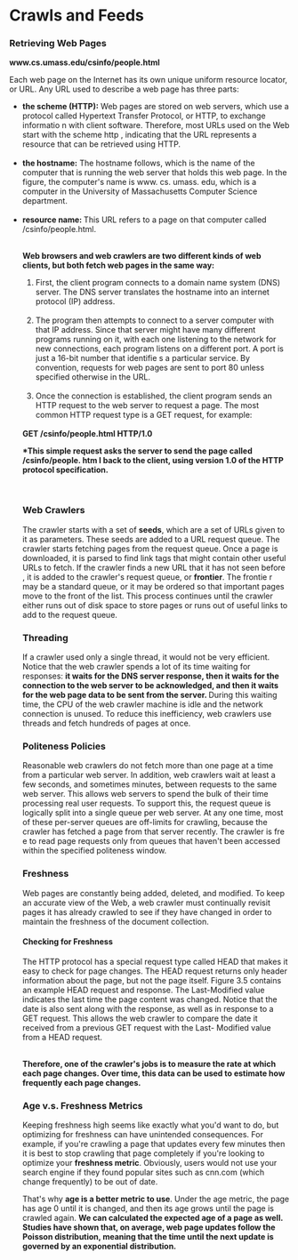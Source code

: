 <h1>Crawls and Feeds</h1>

<h3>Retrieving Web Pages</h3>
<p><strong>www.cs.umass.edu/csinfo/people.html</strong></p>

<p>Each web page on the Internet has its own unique uniform resource locator, or
URL. Any URL used to describe a web page has three parts:</p>
<ul>
<li><strong>the scheme (HTTP):</strong> Web pages are stored on web servers,
which use a protocol called Hypertext Transfer Protocol, or HTTP, to exchange
informatio n with client software. Therefore, most URLs used on the Web start
with the scheme http , indicating that the URL represents a resource that can
be retrieved using HTTP. </li>
<br>
<li><strong>the hostname:</strong> The hostname follows, which is the name of the computer that is running the web server that holds this web page. In the figure, the
computer's name is www. cs. umass. edu, which is a computer in the University of
Massachusetts Computer Science department. </li>
<br>
<li><strong>resource name: </strong>This URL refers to a page on that
computer called /csinfo/people.html.</li>

<br>


<strong>Web browsers and web crawlers are two different kinds of web clients, but both
fetch web pages in the same way:</strong>


<ol>
<li>First, the client program connects to a domain
name system (DNS) server. The DNS server translates the hostname into an internet protocol (IP) address.</li>

<br>

<li>The program then attempts to
connect to a server computer with that IP address. Since that server might have
many different programs running on it, with each one listening to the network for
new connections, each program listens on a different port. A port is just a 16-bit
number that identifie s a particular service. By convention, requests for web pages
are sent to port 80 unless specified otherwise in the URL. </li>

<br>

<li>Once the connection is established, the client program sends an HTTP request to the web server to request a page. The most common HTTP request type
is a GET request, for example: </li>

<br>
</ol>
<strong>GET /csinfo/people.html HTTP/1.0 </strong>


<strong>*This simple request asks the server to send the page called /csinfo/people. htm l
back to the client, using version 1.0 of the HTTP protocol specification. </strong>

<br>

<h3>Web Crawlers</h3>
<p>The crawler starts with a set of <strong>seeds</strong>, which are a set of URLs given to it as
parameters. These seeds are added to a URL request queue. The crawler starts
fetching pages from the request queue. Once a page is downloaded, it is parsed
to find link tags that might contain other useful URLs to fetch. If the crawler
finds a new URL that it has not seen before , it is added to the crawler's request
queue, or <strong>frontier</strong>. The frontie r may be a standard queue, or it may be ordered so
that important pages move to the front of the list. This process continues until
the crawler either runs out of disk space to store pages or runs out of useful links
to add to the request queue. </p>

<h3>Threading</h3>
<p>If a crawler used only a single thread, it would not be very efficient. Notice
that the web crawler spends a lot of its time waiting for responses: <strong>it waits for
the DNS server response, then it waits for the connection to the web server to
be acknowledged, and then it waits for the web page data to be sent from the
server. </strong>During this waiting time, the CPU of the web crawler machine is idle and
the network connection is unused. To reduce this inefficiency, web crawlers use
threads and fetch hundreds of pages at once.</p>

<h3>Politeness Policies</h3>
<p>Reasonable web
crawlers do not fetch more than one page at a time from a particular web server.
In addition, web crawlers wait at least a few seconds, and sometimes minutes, between requests to the same web server. This allows web servers to spend the bulk
of their time processing real user requests. To support this, the request queue is
logically split into a single queue per web server. At any one time, most of these
per-server queues are off-limits for crawling, because the crawler has fetched a
page from that server recently. The crawler is fre e to read page requests only from
queues that haven't been accessed within the specified politeness window.</p>

<h3>Freshness</h3>
<p>Web pages are constantly being added, deleted, and modified. To keep an accurate view of the Web, a web crawler must continually revisit pages it has already
crawled to see if they have changed in order to maintain the freshness of the document collection.</p>

<h4>Checking for Freshness</h4>
<p>The HTTP protocol has a special request type called HEAD that makes it easy
to check for page changes. The HEAD request returns only header information
about the page, but not the page itself. Figure 3.5 contains an example HEAD
request and response. The Last-Modified value indicates the last time the page
content was changed. Notice that the date is also sent along with the response, as
well as in response to a GET request. This allows the web crawler to compare the
date it received from a previous GET request with the Last- Modified value from
a HEAD request.</p>

<br>
<strong>Therefore, one of the crawler's jobs is to measure the rate
at which each page changes. Over time, this data can be used to estimate how
frequently each page changes.</strong>

<br>
<h3>Age v.s. Freshness Metrics</h3>
<p>Keeping freshness high seems like exactly what you'd want to do, but optimizing for freshness can have unintended consequences. For example, if you're crawling a page that updates every few minutes then it is best to stop crawling that page completely if you're looking to optimize your <strong>freshness metric</strong>. Obviously, users would not use your search engine if they found popular sites such as cnn.com (which change frequently) to be out of date.</p>

<p>That's why <strong>age is  a better metric to use</strong>. Under the age metric, the page has age 0 until it is changed,
and then its age grows until the page is crawled again. <strong>We can calculated the expected age of a page as well. Studies have shown that, on average, web page updates follow the Poisson distribution, meaning that the time until the next update is governed by an exponential distribution. </strong> </p>
